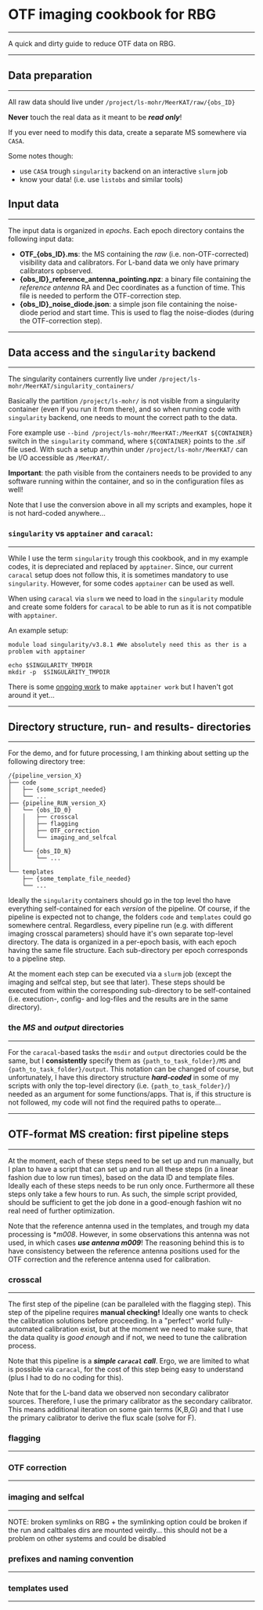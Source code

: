 # OTF imaging cookbook for RBG
----

A quick and dirty guide to reduce OTF data on RBG.

----
## Data preparation
----

All raw data should live under `/project/ls-mohr/MeerKAT/raw/{obs_ID}`

**Never** touch the real data as it meant to be ***read only***!

If you ever need to modify this data, create a separate MS somewhere via `CASA`.

Some notes though:

- use `CASA` trough `singularity` backend on an interactive `slurm` job
- know your data! (i.e. use `listobs` and similar tools)

## Input data
----

The input data is organized in *epochs*. Each epoch directory contains the following input data:

- **OTF_{obs_ID}.ms**: the MS containing the *raw* (i.e. non-OTF-corrected) visibility data and calibrators. For L-band data we only have primary calibrators opbserved.
- **{obs_ID}_reference_antenna_pointing.npz**: a binary file containing the *reference antenna* RA and Dec coordinates as a function of time. This file is needed to perform the OTF-correction step.
- **{obs_ID}_noise_diode.json**: a simple json file containing the noise-diode period and start time. This is used to flag the noise-diodes (during the OTF-correction step).

----
## Data access and the `singularity` backend
----

The singularity containers currently live under `/project/ls-mohr/MeerKAT/singularity_containers/`

Basically the partition `/project/ls-mohr/` is not visible from a singularity container (even if you run it from there), and so when running code with `singularity` backend, one needs to mount the correct path to the data.

Fore example use `--bind /project/ls-mohr/MeerKAT:/MeerKAT ${CONTAINER}` switch in the `singularity` command, where `${CONTAINER}` points to the .sif file used. With such a setup anythin under `/project/ls-mohr/MeerKAT/` can be I/O accessible as `/MeerKAT/`.

**Important**: the path visible from the containers needs to be provided to any software running within the container, and so in the configuration files as well!

Note that I use the conversion above in all my scripts and examples, hope it is not hard-coded anywhere...

### `singularity` vs `apptainer` and `caracal`:
----
While I use the term `singularity` trough this cookbook, and in my example codes, it is depreciated and replaced by `apptainer`. Since, our current `caracal` setup does not follow this, it is sometimes mandatory to use `singularity`. However, for some codes `apptainer` can be used as well.

When using `caracal` via `slurm` we need to load in the `singularity` module and create some folders for `caracal` to be able to run as it is not compatible with `apptainer`.

An example setup:

```shell
module load singularity/v3.8.1 #We absolutely need this as ther is a problem with apptainer

echo $SINGULARITY_TMPDIR
mkdir -p  $SINGULARITY_TMPDIR
```

There is some [ongoing work](https://github.com/caracal-pipeline/caracal/issues/1508) to make `apptainer work` but I haven't got around it yet...

----
## Directory structure, run- and results- directories
----

For the demo, and for future processing, I am thinking about setting up the following directory tree:

```
/{pipeline_version_X}
├── code
│   ├── {some_script_needed}
│   └── ...
├── {pipeline_RUN_version_X}
│   └── {obs_ID_0}
│   │   ├── crosscal
│   │   ├── flagging
│   │   ├── OTF_correction
│   │   └── imaging_and_selfcal
│   │
│   └── {obs_ID_N}
│       └── ...
│
└── templates
    ├── {some_template_file_needed}
    └── ...

```

Ideally the `singularity` containers should go in the top level tho have everything self-contained for each *version* of the pipeline. Of course, if the pipeline is expected not to change, the folders `code` and `templates` could go somewhere central. Regardless, every pipeline run (e.g. with different imaging crosscal parameters) should have it's own separate top-level directory. The data is organized in a per-epoch basis, with each epoch having the same file structure. Each sub-directory per epoch corresponds to a pipeline step.

At the moment each step can be executed via a `slurm` job (except the imaging and selfcal step, but see that later). These steps should be executed from within the corresponding sub-directory to be self-contained (i.e. execution-, config- and log-files and the results are in the same directory).

### the *MS* and *output* directories
----

For the `caracal`-based tasks the `msdir` and `output` directories could be the same, but I **consistently** specify them as `{path_to_task_folder}/MS` and `{path_to_task_folder}/output`. This notation can be changed of course, but unfortunately, I have this directory structure ***hard-coded*** in some of my scripts with only the top-level directory (i.e. `{path_to_task_folder}/`) needed as an argument for some functions/apps. That is, if this structure is not followed, my code will not find the required paths to operate...

----
## OTF-format MS creation: first pipeline steps
----

At the moment, each of these steps need to be set up and run manually, but I plan to have a script that can set up and run all these steps (in a linear fashion due to low run times), based on the data ID and template files. Ideally each of these steps needs to be run only once. Furthermore all these steps only take a few hours to run. As such, the simple script provided, should be sufficient to get the job done in a good-enough fashion wit no real need of further optimization.

Note that the reference antenna used in the templates, and trough my data processing is **m008*. However, in some observations this antenna was not used, in which cases ***use antenna m009***! The reasoning behind this is to have consistency between the reference antenna positions used for the OTF correction and the reference antenna used for calibration.

### crosscal
----

The first step of the pipeline (can be paralleled with the flagging step). This step of the pipeline requires **manual checking!** Ideally one wants to check the calibration solutions before proceeding. In a "perfect" world fully-automated calibration exist, but at the moment we need to make sure, that the data quality is *good enough* and if not, we need to tune the calibration process.

Note that this pipeline is a ***simple `caracal` call***. Ergo, we are limited to what is possible via `caracal`, for the cost of this step being easy to understand (plus I had to do no coding for this).

Note that for the L-band data we observed non secondary calibrator sources. Therefore, I use the primary calibrator as the secondary calibrator. This means additional iteration on some gain terms (K,B,G) and that I use the primary calibrator to derive the flux scale (solve for F).

### flagging
----




### OTF correction
----


### imaging and selfcal
----

NOTE: broken symlinks on RBG + the symlinking option could be broken if the run and caltbales dirs are mounted veirdly... this should not be a problem on other systems and could be disabled



### prefixes and naming convention
----



### templates used
----












































